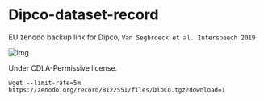 # Dipco-dataset-record
EU zenodo backup link for Dipco, `Van Segbroeck et al. Interspeech 2019`

![img](https://zenodo.org/badge/DOI/10.21437/Interspeech.2020-2800.svg)

Under CDLA-Permissive license.

```shell
wget --limit-rate=5m https://zenodo.org/record/8122551/files/DipCo.tgz?download=1
```

